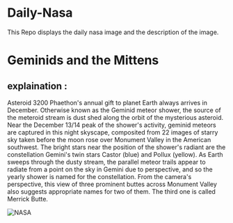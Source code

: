 # Daily-Nasa

This Repo displays the daily nasa image and the description of the image.

<!--NASA-->
# Geminids and the Mittens
## explaination :

Asteroid 3200 Phaethon's annual gift to planet Earth always arrives in December. Otherwise known as the Geminid meteor shower, the source of the meteroid stream is dust shed along the orbit of the mysterious asteroid. Near the December 13/14 peak of the shower's activity, geminid meteors are captured in this night skyscape, composited from 22 images of starry sky taken before the moon rose over Monument Valley in the American southwest. The bright stars near the position of the shower's radiant are the constellation Gemini's twin stars Castor (blue) and Pollux (yellow). As Earth sweeps through the dusty stream, the parallel meteor trails appear to radiate from a point on the sky in Gemini due to perspective, and so the yearly shower is named for the constellation. From the camera's perspective, this view of three prominent buttes across Monument Valley also suggests appropriate names for two of them. The third one is called Merrick Butte.

![NASA](https://apod.nasa.gov/apod/image/2212/J7A6402-Edit-copy-sharpened1024.jpg)
<!--/NASA-->